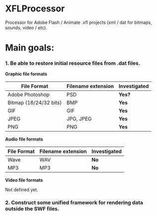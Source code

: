 # XFLProcessor
Processor for Adobe Flash / Animate .xfl projects (xml / dat for bitmaps, sounds, video / etc).

# Main goals:

### **1. Be able to restore initial resource files from .dat files.**

**Graphic file formats**

File Format|Filename extension|Investigated
------------ | ------------- | -------------
Adobe Photoshop|PSD|**Yes?**
Bitmap (16/24/32 bits)|BMP|**Yes**
GIF|GIF|**Yes**
JPEG|JPG, JPEG|**Yes**
PNG|PNG|**Yes**

**Audio file formats**

File Format|Filename extension|Investigated
------------ | ------------- | -------------
Wave|WAV|**No**
MP3|MP3|**No**

**Video file formats**

Not defined yet.

### **2. Construct some unified framework for rendering data outside the SWF files.**